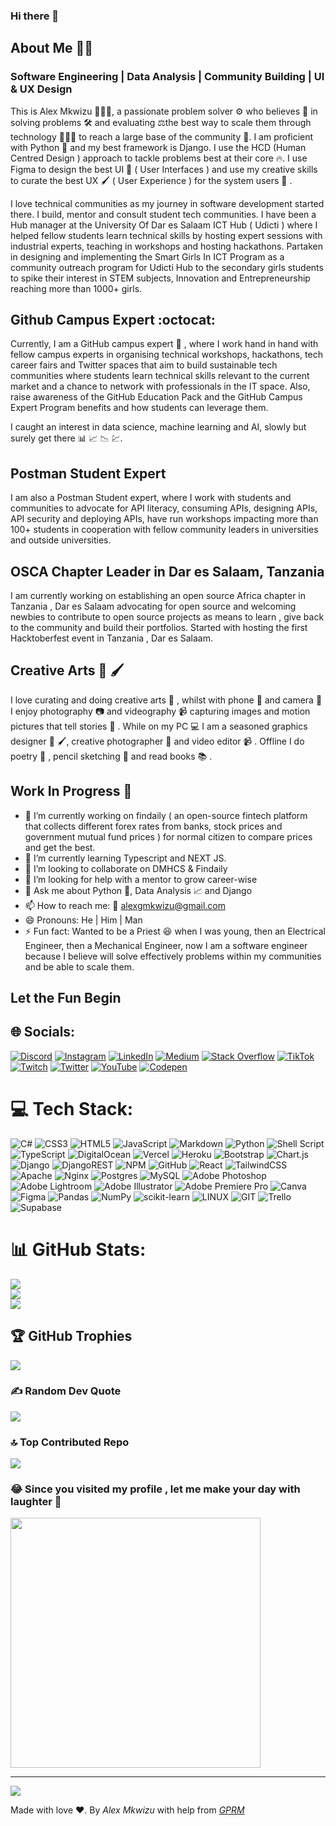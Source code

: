 ### Hi there 👋

<!--
**genie360s/genie360s** is a ✨ _special_ ✨ repository because its `README.md` (this file) appears on your GitHub profile.

Here are some ideas to get you started:

- 🔭 I’m currently working on ...
- 🌱 I’m currently learning ...
- 👯 I’m looking to collaborate on ...
- 🤔 I’m looking for help with ...
- 💬 Ask me about ...
- 📫 How to reach me: ...
- 😄 Pronouns: ...
- ⚡ Fun fact: ...
-->
## About Me 🥷🏾

### Software Engineering | Data Analysis | Community Building | UI & UX Design

This is Alex Mkwizu 🧔🏾‍♂️, a passionate problem solver ⚙️ who believes 💭 in solving problems 🛠️ and evaluating ⚖️the best way to scale them through technology 👨🏾‍💻 to reach a large base of the community 👥. I am proficient with Python 🐍 and my best framework is Django. I use the HCD (Human Centred Design ) approach to tackle problems best at their core 🔥. I use Figma to design the best UI 🎨 ( User Interfaces ) and use my creative skills to curate the best UX 🖌️ ( User Experience ) for the system users 🧍 . 

I love technical communities as my journey in software development started there. I build, mentor and consult student tech communities. I have been a Hub manager at the University Of Dar es Salaam ICT Hub ( Udicti ) where I helped fellow students learn technical skills by hosting expert sessions with industrial experts, teaching in workshops and hosting hackathons. Partaken in designing and implementing the Smart Girls In ICT Program as a community outreach program for Udicti Hub to the secondary girls students to spike their interest in STEM subjects, Innovation and Entrepreneurship reaching more than 1000+ girls.

## Github Campus Expert :octocat:

Currently, I am a GitHub campus expert 🐙 , where I work hand in hand with fellow campus experts in organising technical workshops, hackathons, tech career fairs and Twitter spaces that aim to build sustainable tech communities where students learn technical skills relevant to the current market and a chance to network with professionals in the IT space. Also, raise awareness of the GitHub Education Pack and the GitHub Campus Expert Program benefits and how students can leverage them.

I caught an interest in data science, machine learning and AI, slowly but surely get there 📊 📈 📉 💹.

## Postman Student Expert

I am also a Postman Student expert, where I work with students and communities to advocate for API literacy, consuming APIs, designing APIs, API security and deploying APIs, have run workshops impacting more than 100+ students in cooperation with fellow community leaders in universities and outside universities.

## OSCA Chapter Leader in Dar es Salaam, Tanzania

I am currently working on establishing an open source Africa chapter in Tanzania , Dar es Salaam advocating for open source and welcoming newbies to contribute to open source projects as means to learn , give back to the community and build their portfolios. Started with hosting the first Hacktoberfest event in Tanzania , Dar es Salaam.

## Creative Arts 🎨 🖌️

I love curating and doing creative arts 🎨 , whilst with phone 📱 and camera 📸 I enjoy photography 📷 and videography 📹 capturing images and motion pictures that tell stories 🙊 . While on my PC 💻 I am a seasoned graphics designer 🎨 🖌️, creative photographer 📸 and video editor 📹 . Offline I do poetry 📜 , pencil sketching 📝 and read books 📚 .

## Work In Progress 🚧

- 🔭 I’m currently working on findaily ( an open-source fintech platform that collects different forex rates from banks, stock prices and government mutual fund prices ) for normal citizen to compare prices and get the best.
- 🌱 I’m currently learning Typescript and NEXT JS.
- 👯 I’m looking to collaborate on  DMHCS & Findaily
- 🤔 I’m looking for help with a mentor to grow career-wise
- 💬 Ask me about Python 🐍, Data Analysis 📈 and Django 
- 📫 How to reach me: 📧 <alexgmkwizu@gmail.com>
- 😄 Pronouns: He | Him | Man
- ⚡ Fun fact: Wanted to be a Priest 😆 when I was young, then an Electrical Engineer, then a Mechanical Engineer, now I am a software engineer because I believe will solve effectively problems within my communities and be able to scale them. 

## Let the Fun Begin


## 🌐 Socials:
[![Discord](https://img.shields.io/badge/Discord-%237289DA.svg?logo=discord&logoColor=white)](https://discord.gg/xntrGU9t) [![Instagram](https://img.shields.io/badge/Instagram-%23E4405F.svg?logo=Instagram&logoColor=white)](https://instagram.com/alexgmkwizu) [![LinkedIn](https://img.shields.io/badge/LinkedIn-%230077B5.svg?logo=linkedin&logoColor=white)](https://linkedin.com/in/alex-mkwizu) [![Medium](https://img.shields.io/badge/Medium-12100E?logo=medium&logoColor=white)](https://medium.com/@alexgmkwizu) [![Stack Overflow](https://img.shields.io/badge/-Stackoverflow-FE7A16?logo=stack-overflow&logoColor=white)](https://stackoverflow.com/users/16176499) [![TikTok](https://img.shields.io/badge/TikTok-%23000000.svg?logo=TikTok&logoColor=white)](https://tiktok.com/@alexmkwizu) [![Twitch](https://img.shields.io/badge/Twitch-%239146FF.svg?logo=Twitch&logoColor=white)](https://twitch.tv/alex_mkwizu) [![Twitter](https://img.shields.io/badge/Twitter-%231DA1F2.svg?logo=Twitter&logoColor=white)](https://twitter.com/__AlexMkwizu) [![YouTube](https://img.shields.io/badge/YouTube-%23FF0000.svg?logo=YouTube&logoColor=white)](https://youtube.com/@alexmkwizu) [![Codepen](https://img.shields.io/badge/Codepen-000000?style=for-the-badge&logo=codepen&logoColor=white)](https://codepen.io/genie360s) 

# 💻 Tech Stack:
![C#](https://img.shields.io/badge/c%23-%23239120.svg?style=for-the-badge&logo=c-sharp&logoColor=white) ![CSS3](https://img.shields.io/badge/css3-%231572B6.svg?style=for-the-badge&logo=css3&logoColor=white) ![HTML5](https://img.shields.io/badge/html5-%23E34F26.svg?style=for-the-badge&logo=html5&logoColor=white) ![JavaScript](https://img.shields.io/badge/javascript-%23323330.svg?style=for-the-badge&logo=javascript&logoColor=%23F7DF1E) ![Markdown](https://img.shields.io/badge/markdown-%23000000.svg?style=for-the-badge&logo=markdown&logoColor=white) ![Python](https://img.shields.io/badge/python-3670A0?style=for-the-badge&logo=python&logoColor=ffdd54) ![Shell Script](https://img.shields.io/badge/shell_script-%23121011.svg?style=for-the-badge&logo=gnu-bash&logoColor=white) ![TypeScript](https://img.shields.io/badge/typescript-%23007ACC.svg?style=for-the-badge&logo=typescript&logoColor=white) ![DigitalOcean](https://img.shields.io/badge/DigitalOcean-%230167ff.svg?style=for-the-badge&logo=digitalOcean&logoColor=white) ![Vercel](https://img.shields.io/badge/vercel-%23000000.svg?style=for-the-badge&logo=vercel&logoColor=white) ![Heroku](https://img.shields.io/badge/heroku-%23430098.svg?style=for-the-badge&logo=heroku&logoColor=white) ![Bootstrap](https://img.shields.io/badge/bootstrap-%23563D7C.svg?style=for-the-badge&logo=bootstrap&logoColor=white) ![Chart.js](https://img.shields.io/badge/chart.js-F5788D.svg?style=for-the-badge&logo=chart.js&logoColor=white) ![Django](https://img.shields.io/badge/django-%23092E20.svg?style=for-the-badge&logo=django&logoColor=white) ![DjangoREST](https://img.shields.io/badge/DJANGO-REST-ff1709?style=for-the-badge&logo=django&logoColor=white&color=ff1709&labelColor=gray) ![NPM](https://img.shields.io/badge/NPM-%23000000.svg?style=for-the-badge&logo=npm&logoColor=white) ![GitHub](https://img.shields.io/badge/GitHub-%23121011.svg?style=for-the-badge&logo=github&logoColor=white) ![React](https://img.shields.io/badge/react-%2320232a.svg?style=for-the-badge&logo=react&logoColor=%2361DAFB) ![TailwindCSS](https://img.shields.io/badge/tailwindcss-%2338B2AC.svg?style=for-the-badge&logo=tailwind-css&logoColor=white) ![Apache](https://img.shields.io/badge/apache-%23D42029.svg?style=for-the-badge&logo=apache&logoColor=white) ![Nginx](https://img.shields.io/badge/nginx-%23009639.svg?style=for-the-badge&logo=nginx&logoColor=white) ![Postgres](https://img.shields.io/badge/postgres-%23316192.svg?style=for-the-badge&logo=postgresql&logoColor=white) ![MySQL](https://img.shields.io/badge/mysql-%2300f.svg?style=for-the-badge&logo=mysql&logoColor=white) ![Adobe Photoshop](https://img.shields.io/badge/adobephotoshop-%2331A8FF.svg?style=for-the-badge&logo=adobephotoshop&logoColor=white) ![Adobe Lightroom](https://img.shields.io/badge/Adobe%20Lightroom-31A8FF.svg?style=for-the-badge&logo=Adobe%20Lightroom&logoColor=white) ![Adobe Illustrator](https://img.shields.io/badge/adobeillustrator-%23FF9A00.svg?style=for-the-badge&logo=adobeillustrator&logoColor=white) ![Adobe Premiere Pro](https://img.shields.io/badge/Adobe%20Premiere%20Pro-9999FF.svg?style=for-the-badge&logo=Adobe%20Premiere%20Pro&logoColor=white) ![Canva](https://img.shields.io/badge/Canva-%2300C4CC.svg?style=for-the-badge&logo=Canva&logoColor=white) 	![Figma](https://img.shields.io/badge/figma-%23F24E1E.svg?style=for-the-badge&logo=figma&logoColor=white) ![Pandas](https://img.shields.io/badge/pandas-%23150458.svg?style=for-the-badge&logo=pandas&logoColor=white) ![NumPy](https://img.shields.io/badge/numpy-%23013243.svg?style=for-the-badge&logo=numpy&logoColor=white) ![scikit-learn](https://img.shields.io/badge/scikit--learn-%23F7931E.svg?style=for-the-badge&logo=scikit-learn&logoColor=white) ![LINUX](https://img.shields.io/badge/Linux-FCC624?style=for-the-badge&logo=linux&logoColor=black) ![GIT](https://img.shields.io/badge/Git-fc6d26?style=for-the-badge&logo=git&logoColor=white) ![Trello](https://img.shields.io/badge/Trello-%23026AA7.svg?style=for-the-badge&logo=Trello&logoColor=white) 	![Supabase](https://img.shields.io/badge/Supabase-3ECF8E?style=for-the-badge&logo=supabase&logoColor=white)
# 📊 GitHub Stats:
![](https://github-readme-stats.vercel.app/api?username=genie360s&theme=dark&hide_border=true&include_all_commits=false&count_private=true)<br/>
![](https://github-readme-streak-stats.herokuapp.com/?user=genie360s&theme=dark&hide_border=true)<br/>
![](https://github-readme-stats.vercel.app/api/top-langs/?username=genie360s&theme=dark&hide_border=true&include_all_commits=false&count_private=true&layout=compact)

## 🏆 GitHub Trophies
![](https://github-profile-trophy.vercel.app/?username=genie360s&theme=radical&no-frame=false&no-bg=false&margin-w=4)

### ✍️ Random Dev Quote
![](https://quotes-github-readme.vercel.app/api?type=horizontal&theme=dark)

### 🔝 Top Contributed Repo
![](https://github-contributor-stats.vercel.app/api?username=genie360s&limit=5&theme=dark&combine_all_yearly_contributions=true)

### 😂 Since you visited my profile , let me make your day with laughter 💌
<img src='https://randommeme-five.vercel.app/' style="height: 400px;"/>

---
[![](https://visitcount.itsvg.in/api?id=genie360s&icon=0&color=0)](https://visitcount.itsvg.in)

<!-- Proudly created with GPRM ( https://gprm.itsvg.in ) -->

Made with love ❤️. By _Alex Mkwizu_  with help from _[ GPRM ](https://gprm.itsvg.in)_


